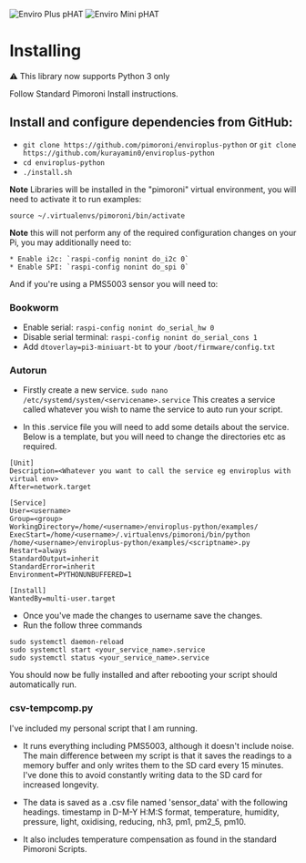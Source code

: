 ![Enviro Plus pHAT](https://raw.githubusercontent.com/pimoroni/enviroplus-python/main/Enviro-Plus-pHAT.jpg)
![Enviro Mini pHAT](https://raw.githubusercontent.com/pimoroni/enviroplus-python/main/Enviro-mini-pHAT.jpg)

# Installing
:warning: This library now supports Python 3 only

Follow Standard Pimoroni Install instructions.

## Install and configure dependencies from GitHub:

* `git clone https://github.com/pimoroni/enviroplus-python` or `git clone https://github.com/kurayamin0/enviroplus-python`
* `cd enviroplus-python`
* `./install.sh`

**Note** Libraries will be installed in the "pimoroni" virtual environment, you will need to activate it to run examples:

```
source ~/.virtualenvs/pimoroni/bin/activate
```

**Note** this will not perform any of the required configuration changes on your Pi, you may additionally need to:
```
* Enable i2c: `raspi-config nonint do_i2c 0`
* Enable SPI: `raspi-config nonint do_spi 0`
```

And if you're using a PMS5003 sensor you will need to:

### Bookworm

* Enable serial: `raspi-config nonint do_serial_hw 0`
* Disable serial terminal: `raspi-config nonint do_serial_cons 1`
* Add `dtoverlay=pi3-miniuart-bt` to your `/boot/firmware/config.txt`

### Autorun

* Firstly create a new service. `sudo nano /etc/systemd/system/<servicename>.service` This creates a service called  whatever you wish to name the service to auto run your script.

* In this .service file you will need to add some details about the service. Below is a template, but you will need to    change the directories etc as required.

```
[Unit]
Description=<Whatever you want to call the service eg enviroplus with virtual env>
After=network.target

[Service]
User=<username>
Group=<group> 
WorkingDirectory=/home/<username>/enviroplus-python/examples/
ExecStart=/home/<username>/.virtualenvs/pimoroni/bin/python /home/<username>/enviroplus-python/examples/<scriptname>.py
Restart=always
StandardOutput=inherit
StandardError=inherit
Environment=PYTHONUNBUFFERED=1

[Install]
WantedBy=multi-user.target
```

* Once you've made the changes to username save the changes.
* Run the follow three commands
```
sudo systemctl daemon-reload
sudo systemctl start <your_service_name>.service
sudo systemctl status <your_service_name>.service
```

You should now be fully installed and after rebooting your script should automatically run.

### csv-tempcomp.py
I've included my personal script that I am running. 
* It runs everything including PMS5003, although it doesn't include noise. The main difference between my script is that it saves the readings to a memory buffer and only writes them to the SD card every 15 minutes. I've done this to avoid constantly writing data to the SD card for increased longevity.

* The data is saved as a .csv file named 'sensor_data' with the following headings.
  timestamp in D-M-Y H:M:S format, temperature, humidity, pressure, light, oxidising, reducing, nh3, pm1, pm2_5, pm10.

* It also includes temperature compensation as found in the standard Pimoroni Scripts.
